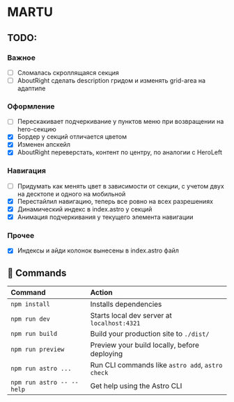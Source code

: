 # MARTU

## TODO:

### Важное

- [ ] Сломалась скроллящаяся секция
- [ ] AboutRight сделать description гридом и изменять grid-area на адаптипе

### Оформление

- [ ] Перескакивает подчеркивание у пунктов меню при возвращении на hero-секцию
- [x] Бордер у секций отличается цветом
- [x] Изменен апскейл
- [x] AboutRight переверстать, контент по центру, по аналогии с HeroLeft

### Навигация

- [ ] Придумать как менять цвет в зависимости от секции, с учетом двух на десктопе и одного на мобильной
- [x] Перестайлил навигацию, теперь все ровно на всех разрешениях
- [x] Динамический индекс в index.astro у секций
- [x] Анимация подчеркивания у текущего элемента навигации

### Прочее

- [x] Индексы и айди колонок вынесены в index.astro файл

## 🧞 Commands

| Command                   | Action                                           |
| :------------------------ | :----------------------------------------------- |
| `npm install`             | Installs dependencies                            |
| `npm run dev`             | Starts local dev server at `localhost:4321`      |
| `npm run build`           | Build your production site to `./dist/`          |
| `npm run preview`         | Preview your build locally, before deploying     |
| `npm run astro ...`       | Run CLI commands like `astro add`, `astro check` |
| `npm run astro -- --help` | Get help using the Astro CLI                     |
